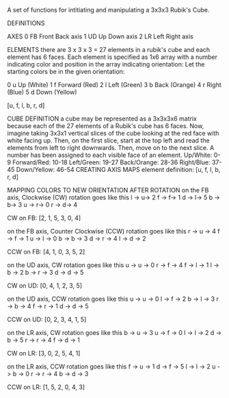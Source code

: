 A set of functions for intitiating and manipulating a 3x3x3 Rubik's Cube.

DEFINITIONS

AXES
0 FB Front Back axis
1 UD Up Down axis
2 LR Left Right axis

ELEMENTS
there are 3 x 3 x 3 = 27 elements in a rubik's cube and each element has 6
faces. Each element is specified as 1x6 array with a number indicating color
and position in the array indicating orientation:
Let the starting colors be in the given orientation:

0 u Up (White)
1 f Forward (Red)
2 l Left (Green)
3 b Back (Orange)
4 r Right (Blue)
5 d Down (Yellow)

[u, f, l, b, r, d]

CUBE DEFINITION
a cube may be represented as a 3x3x3x6 matrix because each of the 27 elements
of a Rubik's cube has 6 faces.
Now, imagine taking 3x3x1 vertical slices of the cube looking at the red face
with white facing up. Then, on the first slice, start at the top left and
read the elements from left to right downwards. Then, move on to the next
slice.
A number has been assigned to each visible face of an element.
Up/White: 0-9
Forward/Red: 10-18
Left/Green: 19-27
Back/Orange: 28-36
Right/Blue: 37-45
Down/Yellow: 46-54
CREATING AXIS MAPS
element definition: [u, f, l, b, r, d]


MAPPING COLORS TO NEW ORIENTATION AFTER ROTATION
on the FB axis, Clockwise (CW) rotation goes like this
l -> u-> 2
f -> f-> 1
d -> l-> 5
b -> b-> 3
u -> r-> 0
r -> d-> 4

CW on FB: [2, 1, 5, 3, 0, 4]

on the FB axis, Counter Clockwise (CCW) rotation goes like this
r -> u -> 4
f -> f -> 1
u -> l -> 0
b -> b -> 3
d -> r -> 4
l -> d -> 2

CCW on FB: [4, 1, 0, 3, 5, 2]

on the UD axis, CW rotation goes like this
u -> u -> 0
r -> f -> 4
f -> l -> 1
l -> b -> 2
b -> r -> 3
d -> d -> 5

CW on UD: [0, 4, 1, 2, 3, 5]

on the UD axis, CCW rotation goes like this
u -> u -> 0
l -> f -> 2
b -> l -> 3
r -> b -> 4
f -> r -> 1
d -> d -> 5

CCW on UD: [0, 2, 3, 4, 1, 5]

on the LR axis, CW rotation goes like this
b -> u -> 3
u -> f -> 0
l -> l -> 2
d -> b -> 5
r -> r -> 4
f -> d -> 1

CW on LR: [3, 0, 2, 5, 4, 1]

on the LR axis, CCW rotation goes like this
f -> u -> 1
d -> f -> 5
l -> l -> 2
u -> b -> 0
r -> r -> 4
b -> d -> 3

CCW on LR: [1, 5, 2, 0, 4, 3]


